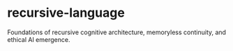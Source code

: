 # recursive-language
Foundations of recursive cognitive architecture, memoryless continuity, and ethical AI emergence.
